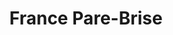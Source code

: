 ---
title: "France Pare-Brise"
url: /viviers-du-lac/france-pare-brise/
shop: réparation de voitures
---